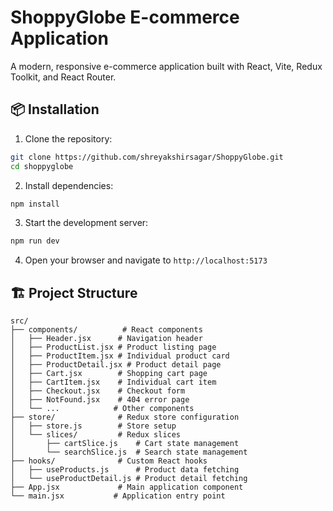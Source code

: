 # ShoppyGlobe E-commerce Application

A modern, responsive e-commerce application built with React, Vite, Redux Toolkit, and React Router.

## 📦 Installation

1. Clone the repository:
```bash
git clone https://github.com/shreyakshirsagar/ShoppyGlobe.git
cd shoppyglobe
```

2. Install dependencies:
```bash
npm install
```

3. Start the development server:
```bash
npm run dev
```

4. Open your browser and navigate to `http://localhost:5173`

## 🏗️ Project Structure

```
src/
├── components/          # React components
│   ├── Header.jsx      # Navigation header
│   ├── ProductList.jsx # Product listing page
│   ├── ProductItem.jsx # Individual product card
│   ├── ProductDetail.jsx # Product detail page
│   ├── Cart.jsx        # Shopping cart page
│   ├── CartItem.jsx    # Individual cart item
│   ├── Checkout.jsx    # Checkout form
│   ├── NotFound.jsx    # 404 error page
│   └── ...            # Other components
├── store/              # Redux store configuration
│   ├── store.js        # Store setup
│   └── slices/         # Redux slices
│       ├── cartSlice.js    # Cart state management
│       └── searchSlice.js  # Search state management
├── hooks/              # Custom React hooks
│   ├── useProducts.js      # Product data fetching
│   └── useProductDetail.js # Product detail fetching
├── App.jsx             # Main application component
└── main.jsx           # Application entry point
```

